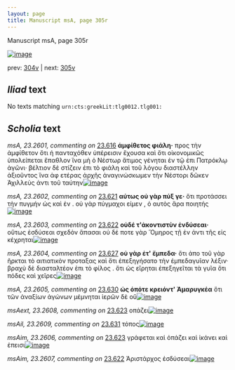 ```yaml
---
layout: page
title: Manuscript msA, page 305r
---
```


Manuscript msA, page 305r

[![image](http://www.homermultitext.org/iipsrv?OBJ=IIP,1.0&FIF=/project/homer/pyramidal/deepzoom/hmt/vaimg/2017a/VA305RN_0475.tif&WID=100&CVT=JPEG)](http://www.homermultitext.org/ict2/?urn=urn:cite2:hmt:vaimg.2017a:VA305RN_0475)

prev:  [304v](../304v/) | next:  [305v](../305v/)

## *Iliad* text

No texts matching `urn:cts:greekLit:tlg0012.tlg001:`

## *Scholia* text

*msA, 23.2601, commenting on* [23.616](#23.616)  <a id="msA_23.2601"/> **ἁμφίθετος φιάλη·** προς τὴν ἀμφίθετον ὅτι ἡ πανταχόθεν ὑπέρεισιν ἔχουσα καὶ ὅτι οἰκονομικῶς ὑπολείπεται ἔπαθλον ἵνα μὴ ὁ Νέστωρ ἄτιμος γένηται ἐν τῷ ἐπι Πατρόκλῳ ἀγῶνι· βέλτιον δὲ στίζειν ἐπι τὸ φιάλη καὶ τοῦ λόγου διαστέλλην ἀξιοῦντος ἵνα ἀφ ετέρας ἀρχῆς ἀναγινώσκωμεν τὴν Νέστορι δῶκεν Ἀχιλλεὺς ἀντι τοῦ ταύτην[![image](http://www.homermultitext.org/iipsrv?OBJ=IIP,1.0&FIF=/project/homer/pyramidal/deepzoom/hmt/vaimg/2017a/VA305RN_0475.tif&RGN=0.63,0.3449,0.212,0.1668&WID=1000&CVT=JPEG)](http://www.homermultitext.org/ict2/?urn=urn:cite2:hmt:vaimg.2017a:VA305RN_0475@0.63,0.3449,0.212,0.1668)

*msA, 23.2602, commenting on* [23.621](#23.621)  <a id="msA_23.2602"/> **αύτως οὐ γὰρ πύξ γε·** ὅτι προτάσσει τὴν πυγμήν ὡς καὶ ἐν . οὐ γὰρ πύγμαχοι είμεν , ὁ αυτὸς ἄρα ποιητής[![image](http://www.homermultitext.org/iipsrv?OBJ=IIP,1.0&FIF=/project/homer/pyramidal/deepzoom/hmt/vaimg/2017a/VA305RN_0475.tif&RGN=0.632,0.4944,0.197,0.0684&WID=1000&CVT=JPEG)](http://www.homermultitext.org/ict2/?urn=urn:cite2:hmt:vaimg.2017a:VA305RN_0475@0.632,0.4944,0.197,0.0684)

*msA, 23.2603, commenting on* [23.622](#23.622)  <a id="msA_23.2603"/> **οὐδέ τ'ἀκοντιστὺν ἐνδύσεαι·** οὕτως ἐσδύσεαι σχεδὸν ἅπασαι οὐ δέ ποτε γὰρ Ὅμηρος τῇ ἐν ἀντι τῆς εἰς κέχρηται[![image](http://www.homermultitext.org/iipsrv?OBJ=IIP,1.0&FIF=/project/homer/pyramidal/deepzoom/hmt/vaimg/2017a/VA305RN_0475.tif&RGN=0.622,0.5522,0.212,0.0684&WID=1000&CVT=JPEG)](http://www.homermultitext.org/ict2/?urn=urn:cite2:hmt:vaimg.2017a:VA305RN_0475@0.622,0.5522,0.212,0.0684)

*msA, 23.2604, commenting on* [23.627](#23.627)  <a id="msA_23.2604"/> **οὐ γὰρ ἐτ' ἔμπεδα·** ὅτι ἀπο τοῦ γὰρ ῆρκται τὸ αιτιατικὸν προταξας καὶ ὅτι ἐπεξηγήσατο τὴν ἐμπεδαγυῖαν λέξιν· βραχὺ δὲ διασταλτέον ἐπι τὸ φίλος . ὅτι ὡς εἴρηται ἐπεξηγεῖται τὰ γυῖα ὄτι πόδες καὶ χεῖρες[![image](http://www.homermultitext.org/iipsrv?OBJ=IIP,1.0&FIF=/project/homer/pyramidal/deepzoom/hmt/vaimg/2017a/VA305RN_0475.tif&RGN=0.622,0.6071,0.247,0.0796&WID=1000&CVT=JPEG)](http://www.homermultitext.org/ict2/?urn=urn:cite2:hmt:vaimg.2017a:VA305RN_0475@0.622,0.6071,0.247,0.0796)

*msA, 23.2605, commenting on* [23.630](#23.630)  <a id="msA_23.2605"/> **ὡς ὁπότε κρειόντ' Ἀμαρυγκέα** ὅτι τῶν ἀναξίων ἀγώνων μέμνηται ἱερῶν δὲ οὔ[![image](http://www.homermultitext.org/iipsrv?OBJ=IIP,1.0&FIF=/project/homer/pyramidal/deepzoom/hmt/vaimg/2017a/VA305RN_0475.tif&RGN=0.627,0.6814,0.22,0.0428&WID=1000&CVT=JPEG)](http://www.homermultitext.org/ict2/?urn=urn:cite2:hmt:vaimg.2017a:VA305RN_0475@0.627,0.6814,0.22,0.0428)

*msAext, 23.2608, commenting on* [23.623](#23.623)  <a id="msAext_23.2608"/> οπάζει[![image](http://www.homermultitext.org/iipsrv?OBJ=IIP,1.0&FIF=/project/homer/pyramidal/deepzoom/hmt/vaimg/2017a/VA305RN_0475.tif&RGN=0.855,0.4703,0.057,0.0383&WID=1000&CVT=JPEG)](http://www.homermultitext.org/ict2/?urn=urn:cite2:hmt:vaimg.2017a:VA305RN_0475@0.855,0.4703,0.057,0.0383)

*msAil, 23.2609, commenting on* [23.631](#23.631)  <a id="msAil_23.2609"/> τόπος[![image](http://www.homermultitext.org/iipsrv?OBJ=IIP,1.0&FIF=/project/homer/pyramidal/deepzoom/hmt/vaimg/2017a/VA305RN_0475.tif&RGN=0.24,0.6176,0.041,0.0143&WID=1000&CVT=JPEG)](http://www.homermultitext.org/ict2/?urn=urn:cite2:hmt:vaimg.2017a:VA305RN_0475@0.24,0.6176,0.041,0.0143)

*msAim, 23.2606, commenting on* [23.623](#23.623)  <a id="msAim_23.2606"/> γράφεται καὶ ὀπάζει καὶ ἱκάνει καὶ ἐπεισι[![image](http://www.homermultitext.org/iipsrv?OBJ=IIP,1.0&FIF=/project/homer/pyramidal/deepzoom/hmt/vaimg/2017a/VA305RN_0475.tif&RGN=0.592,0.4651,0.053,0.0458&WID=1000&CVT=JPEG)](http://www.homermultitext.org/ict2/?urn=urn:cite2:hmt:vaimg.2017a:VA305RN_0475@0.592,0.4651,0.053,0.0458)

*msAim, 23.2607, commenting on* [23.622](#23.622)  <a id="msAim_23.2607"/> Ἀριστάρχος ἐσδύσεαι[![image](http://www.homermultitext.org/iipsrv?OBJ=IIP,1.0&FIF=/project/homer/pyramidal/deepzoom/hmt/vaimg/2017a/VA305RN_0475.tif&RGN=0.558,0.7303,0.058,0.0301&WID=1000&CVT=JPEG)](http://www.homermultitext.org/ict2/?urn=urn:cite2:hmt:vaimg.2017a:VA305RN_0475@0.558,0.7303,0.058,0.0301)